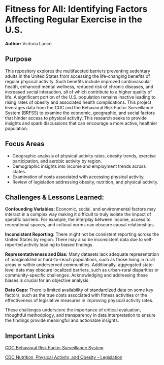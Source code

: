 # Fitness for All: Identifying Factors Affecting Regular Exercise in the U.S.

**Author:** Victoria Lance

## Purpose
This repository explores the multifaceted barriers preventing sedentary adults in the United States from accessing the life-changing benefits of regular physical activity. Such benefits include improved cardiovascular health, enhanced mental wellness, reduced risk of chronic diseases, and increased social interaction, all of which contribute to a higher quality of life. A significant portion of the U.S. population remains inactive leading to rising rates of obesity and associated health complications. This project leverages data from the CDC and the Behavioral Risk Factor Surveillance System (BRFSS) to examine the economic, geographic, and social factors that hinder access to physical activity. This research seeks to provide insights and spark discussions that can encourage a more active, healthier population. 


## Focus Areas
- Geographic analysis of physical activity rates, obesity trends, exercise participation, and aerobic activity by region.
- Demographic insights into income and employment trends across states.
- Examination of costs associated with accessing physical activity.
- Review of legislation addressing obesity, nutrition, and physical activity.


## Challenges & Lessons Learned:
**Confounding Variables:** Economic, social, and environmental factors may interact in a complex way making it difficult to truly isolate the impact of specific barriers. For example, the interplay between income, access to recreational spaces, and cultural norms can obscure causal relationships.

**Inconsistent Reporting:** There might not be consistent reporting across the United States by region. There may also be inconsistent data due to self-reported activity leading to biased findings.

**Representativeness and Bias:** Many datasets lack adequate representation of marginalized or hard-to-reach populations, such as those living in rural areas or within underserved communities. Additionally, aggregated state-level data may obscure localized barriers, such as urban-rural disparities or community-specific challenges. Acknowledging and addressing these biases is crucial for an objective analysis.

**Data Gaps:** There is limited availability of standardized data on some key factors, such as the true costs associated with fitness activities or the effectiveness of legislative measures in improving physical activity rates.

These challenges underscore the importance of critical evaluation, thoughtful methodology, and transparency in data interpretation to ensure the findings provide meaningful and actionable insights.


## Important Links
[CDC Behavioral Risk Factor Surveillance System](https://www.cdc.gov/brfss/index.html)

[CDC Nutrition, Physical Activity, and Obesity - Legislation](https://catalog.data.gov/dataset/cdc-nutrition-physical-activity-and-obesity-legislation)

